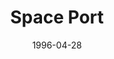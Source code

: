 ---
mission_id: sport
slug: "space-port"
editorsChoice:
title: "Space Port"
authors: 
    - "Tim Smulders"
date: 1996-04-28
filename: "sport10.zip"
description: "The Star Destroyer Emperor's Will has been targeted for destruction.  It has docked for repairs at an Imperial space port. Infiltrate the space port, board the Emperor's Will, plant an explosive charge, get to the V.I.P. landing pad and wait to be picked up."
cover:
levelReplaced: SECBASE
difficulty: no
bm:	yes
fme: no
wax: no
three_do: yes
voc: yes
gmd: no
vue: no
lfd: no
base: "New level from scratch" 
editors: "WDFUSE 2.00"

---
